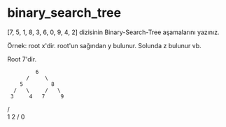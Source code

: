 # binary_search_tree

[7, 5, 1, 8, 3, 6, 0, 9, 4, 2] dizisinin Binary-Search-Tree aşamalarını yazınız.

Örnek: root x'dir. root'un sağından y bulunur. Solunda z bulunur vb.

Root 7'dir.

             6
          /     \
        5         8
      /   \     /   \
     3     4   7     9
   /   \
  1     2
 /
0
